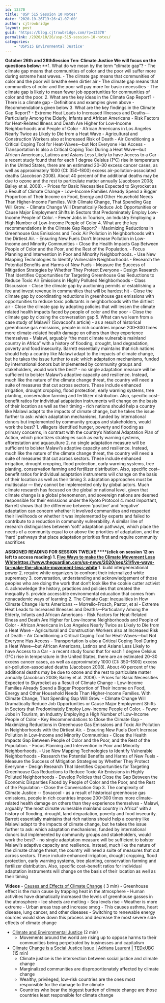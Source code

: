 ```yaml
---
id: 13370
title: 'USP 515 Session 10 Notes'
date: '2020-10-26T13:26:41-07:00'
author: cjtrowbridge
layout: post
guid: 'https://blog.cjtrowbridge.com/?p=13370'
permalink: /2020/10/26/usp-515-session-10-notes/
categories:
    - 'USP515 Environmental Justice'
---
```


**<span class="">October 26th and 28th</span><span class="">**Session Ten: Climate Justice** </span><span class="">We will focus on the questions below: </span>**<span class=""> </span>**1. What do we mean by the term “climate gap”? 
    - The climate gap means that communities of color and the poor will suffer more during extreme heat waves.
    - The climate gap means that communities of color and the poor will breathe even dirtier air
    - The climate gap means that communities of color and the poor will pay more for basic necessities
    - The climate gap is likely to mean fewer job opportunities for communities of color and the poor.
2. What are the key ideas in the Climate Gap Report? 
    - There is a climate gap 
        - Definitions and examples given above
    - Recommendations given below
3. What are the key findings in the Climate Gap Report? 
    - Extreme Heat Leads to Increased Illnesses and Deaths—Particularly Among the Elderly, Infants and African Americans
    - Risk Factors for Heat-Related Illness and Death Are Higher for Low-Income Neighborhoods and People of Color
    - African Americans in Los Angeles Nearly Twice as Likely to Die from a Heat Wave
    - Agricultural and Construction Workers also at Increased Risk of Death
    - Air Conditioning a Critical Coping Tool for Heat-Waves—but Not Everyone Has Access
    - Transportation Is also a Critical Coping Tool During a Heat Wave—but African Americans, Latinos and Asians Less Likely to have Access to a Car
    - a recent study found that for each 1 degree Celsius (1°C) rise in temperature in the United States, there are an estimated 20–30 excess cancer cases, as well as approximately 1000 (CI: 350–1800) excess air-pollution-associated deaths (Jacobson 2008). About 40 percent of the additional deaths may be due to ozone and the rest to particulate matter annually (Jacobson 2008; Bailey et al. 2008).
    - Prices for Basic Necessities Expected to Skyrocket as a Result of Climate Change
    - Low-Income Families Already Spend a Bigger Proportion of Their Income on Food, Energy and Other Household Needs Than Higher-Income Families. With Climate Change, That Spending Gap Will Grow.
    - Climate Change Will Dramatically Reduce Job Opportunities or Cause Major Employment Shifts in Sectors that Predominately Employ Low-Income People of Color.
    - Fewer Jobs in Tourism, an Industry Employing a High Number of Low-Income People of Color
4. What are the key recommendations in the Climate Gap Report? 
    - Maximizing Reductions in Greenhouse Gas Emissions and Toxic Air Pollution in Neighborhoods with the Dirtiest Air.
    - Ensuring New Fuels Don’t Increase Pollution in Low-Income and Minority Communities
    - Close the Health Impacts Gap Between People of Color and the Poor, and the Rest of the Population. 
        - Focus Planning and Intervention in Poor and Minority Neighborhoods.
        - Use New Mapping Technologies to Identify Vulnerable Neighborhoods
        - Research the Potential Benefits and Harms of New Fuels
        - Measure the Success of Mitigation Strategies by Whether They Protect Everyone
        - Design Research That Identifies Opportunities for Targeting Greenhouse Gas Reductions to Reduce Toxic Air Emissions in Highly Polluted Neighborhoods
    - Class Discussion 
        - Close the climate gap by auctioning permits or establishing a fee and invest revenue in communities that will be hardest hit
        - Close the climate gap by coordinating reductions in greenhouse gas emissions with opportunities to reduce toxic pollutants in neighborhoods with the dirtiest air
        - Close the climate gap by adopting policies that will lessen the climate related health impacts faced by people of color and the poor
        - Close the climate gap by closing the conversation gap
5. What can we learn from a case study of Malawi? (Sovacool's article) 
    - as a result of historical greenhouse gas emissions, people in rich countries impose 200–300 times more climate-related health damage on others than they experience themselves
    - Malawi, arguably “the most climate vulnerable mainland country in Africa” with a history of flooding, drought, land degradation, poverty and food insecurity. Barrett essentially maintains that rich nations should help a country like Malawi adapt to the impacts of climate change, but he takes the issue further to ask: which adaptation mechanisms, funded by international donors but implemented by community groups and stakeholders, would work the best? 
        - no single adaptation measure will be sufficient to bolster Malawi’s adaptive capacity and resilience. Instead, much like the nature of the climate change threat, the country will need a suite of measures that cut across sectors. These include enhanced irrigation, drought cropping, flood protection, early warning systems, tree planting, conservation farming and fertilizer distribution. Also, specific cost–benefit ratios for individual adaptation instruments will change on the basis of their location as well as their timing
    - rich nations should help a country like Malawi adapt to the impacts of climate change, but he takes the issue further to ask: which adaptation mechanisms, funded by international donors but implemented by community groups and stakeholders, would work the best? 
        1. villagers identified hunger, poverty and flooding as primary concerns, in contrast with the country’s National Adaptation Plan of Action, which prioritizes strategies such as early warning systems, afforestation and aquaculture
        2. no single adaptation measure will be sufficient to bolster Malawi’s adaptive capacity and resilience. Instead, much like the nature of the climate change threat, the country will need a suite of measures that cut across sectors. These include enhanced irrigation, drought cropping, flood protection, early warning systems, tree planting, conservation farming and fertilizer distribution. Also, specific cost–benefit ratios for individual adaptation instruments will change on the basis of their location as well as their timing
        3. adaptation approaches must be multiscalar — they cannot be implemented only by global actors. Much climate research has focused on the global or national level, given that climate change is a global phenomenon, and sovereign nations are deemed responsible for their emissions under the Kyoto Protocol
        4. most important, Barrett shows that the difference between ‘positive’ and ‘negative’ adaptation can concern whether it involved communities and respected their livelihoods or whether it was implemented by experts and failed to contribute to a reduction in community vulnerability. A similar line of research distinguishes between ‘soft’ adaptation pathways, which place the needs of a community equal to or above the priorities of adaptation, and the ‘hard’ pathways that place adaptation priorities first and require community sacrifices

 **<span class="">ASSIGNED READING FOR SESSION TWELVE </span>****<span class="">(click on session 12 on left to access reading) </span>**1. <span class="">**[Five Ways to make the Climate Movement Less White](http://five-ways-to-make-the-climate-movement-less-white/)<https://www.theguardian.com/us-news/2020/sep/21/five-ways-to-make-the-climate-movement-less-white>**</span>
    1. build intergenerational power
    2. require white organizers to confront their internalized white supremacy
    3. conversation, understanding and acknowledgement of those peoples who are doing the work that don’t look like the cookie cutter activist
    4. acknowledge the history, practices and policies that created the inequality
    5. provide accessible environmental education that comes from nonacademic ways of learning
2. <span class="">The Climate Gap: Inequalities in How Climate Change Hurts Americans -- Morrello-Frosch, Pastor, et al</span>
    - Extreme Heat Leads to Increased Illnesses and Deaths—Particularly Among the Elderly, Infants and African Americans
    - Risk Factors for Heat-Related Illness and Death Are Higher for Low-Income Neighborhoods and People of Color
    - African Americans in Los Angeles Nearly Twice as Likely to Die from a Heat Wave
    - Agricultural and Construction Workers also at Increased Risk of Death
    - Air Conditioning a Critical Coping Tool for Heat-Waves—but Not Everyone Has Access
    - Transportation Is also a Critical Coping Tool During a Heat Wave—but African Americans, Latinos and Asians Less Likely to have Access to a Car
    - a recent study found that for each 1 degree Celsius (1°C) rise in temperature in the United States, there are an estimated 20–30 excess cancer cases, as well as approximately 1000 (CI: 350–1800) excess air-pollution-associated deaths (Jacobson 2008). About 40 percent of the additional deaths may be due to ozone and the rest to particulate matter annually (Jacobson 2008; Bailey et al. 2008).
    - Prices for Basic Necessities Expected to Skyrocket as a Result of Climate Change
    - Low-Income Families Already Spend a Bigger Proportion of Their Income on Food, Energy and Other Household Needs Than Higher-Income Families. With Climate Change, That Spending Gap Will Grow.
    - Climate Change Will Dramatically Reduce Job Opportunities or Cause Major Employment Shifts in Sectors that Predominately Employ Low-Income People of Color.
    - Fewer Jobs in Tourism, an Industry Employing a High Number of Low-Income People of Color
    - Key Recommendations to Close the Climate Gap 
        - Maximizing Reductions in Greenhouse Gas Emissions and Toxic Air Pollution in Neighborhoods with the Dirtiest Air.
        - Ensuring New Fuels Don’t Increase Pollution in Low-Income and Minority Communities
        - Close the Health Impacts Gap Between People of Color and the Poor, and the Rest of the Population. 
            - Focus Planning and Intervention in Poor and Minority Neighborhoods.
            - Use New Mapping Technologies to Identify Vulnerable Neighborhoods
            - Research the Potential Benefits and Harms of New Fuels
            - Measure the Success of Mitigation Strategies by Whether They Protect Everyone
            - Design Research That Identifies Opportunities for Targeting Greenhouse Gas Reductions to Reduce Toxic Air Emissions in Highly Polluted Neighborhoods
        - Develop Policies that Close the Gap Between the Economic Disparities Faced by People of Color and the Poor, and the Rest of the Population
        - Close the Conversation Gap
3. <span class="">The complexity of Climate Justice -- Sovacool</span>
    - as a result of historical greenhouse gas emissions, people in rich countries impose 200–300 times more climate-related health damage on others than they experience themselves
    - Malawi, arguably “the most climate vulnerable mainland country in Africa” with a history of flooding, drought, land degradation, poverty and food insecurity. Barrett essentially maintains that rich nations should help a country like Malawi adapt to the impacts of climate change, but he takes the issue further to ask: which adaptation mechanisms, funded by international donors but implemented by community groups and stakeholders, would work the best? 
        - no single adaptation measure will be sufficient to bolster Malawi’s adaptive capacity and resilience. Instead, much like the nature of the climate change threat, the country will need a suite of measures that cut across sectors. These include enhanced irrigation, drought cropping, flood protection, early warning systems, tree planting, conservation farming and fertilizer distribution. Also, specific cost–benefit ratios for individual adaptation instruments will change on the basis of their location as well as their timing

 **<span class="">Videos</span>**<span class=""> </span>- [<span class="">Causes and Effects of Climate Change</span>](https://www.youtube.com/watch?v=G4H1N_yXBiA)<span class=""> ( 3 min)</span>
    - Greenhouse effect is the main cause by trapping heat in the atmosphere
    - Human activities have dramatically increased the levels of greenhouse gasses in the atmosphere
    - Ice sheets are melting 
        - Sea levels rise
    - Weather is more extreme
    - Urban areas trap and increase smog 
        - This causes asthma, heart disease, lung cancer, and other diseases
    - Switching to renewable energy sources would slow down this process and decrease the most severe side effects of climate change
- [<span class="">Climate and Environmental Justice</span>](https://www.youtube.com/watch?v=YJ8PqAeF-Ek)<span class=""> (2 min)</span>
    - Movements around the world are rising up to oppose harms to their communities being perpetrated by businesses and capitalism
- [<span class="">Climate Change is a Social Justice Issue | Adriana Laurent | TEDxUBC</span>](https://www.youtube.com/watch?v=NRmHp0VC4K4)<span class=""> (15 min)</span>
    - Climate justice is the intersection between social justice and climate change
    - Marginalized communities are disproportionately affected by climate change
    - Wealthy, privileged, low-risk countries are the ones most responsible for the damage to the climate
    - Countries who bear the biggest burden of climate change are those countries least responsible for climate change